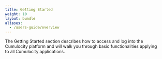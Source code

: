 ```yaml
---
title: Getting Started
weight: 10
layout: bundle
aliases:
  - /users-guide/overview
---
```


The Getting Started section describes how to access and log into the Cumulocity platform and will walk you through basic functionalities applying to all Cumulocity applications.
